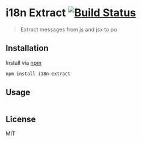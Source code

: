 # i18n Extract [![Build Status](https://travis-ci.org/oliviertassinari/i18n-extract.svg)](https://travis-ci.org/oliviertassinari/i18n-extract)

> Extract messages from js and jsx to po

## Installation

Install via [npm](http://npmjs.org/i18n-extract)

```sh
npm install i18n-extract
```

## Usage

```js

```

## License

MIT
